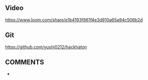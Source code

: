 ## Video ##
https://www.loom.com/share/e1b4193f861f4e3d910a65a94c506b2d

## Git ##
https://github.com/yushi0212/hackhaton


## COMMENTS ##
- 